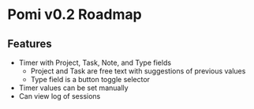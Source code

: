 # Pomi v0.2 Roadmap

## Features

* Timer with Project, Task, Note, and Type fields
	* Project and Task are free text with suggestions of previous values
	* Type field is a button toggle selector
* Timer values can be set manually
* Can view log of sessions